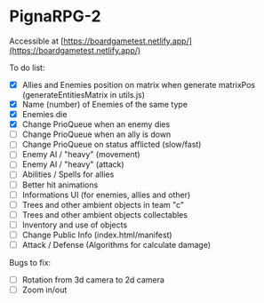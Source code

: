 # PignaRPG-2
Accessible at [https://boardgametest.netlify.app/](https://boardgametest.netlify.app/)

To do list:

- [X] Allies and Enemies position on matrix when generate matrixPos (generateEntitiesMatrix in utils.js)
- [X] Name (number) of Enemies of the same type
- [X] Enemies die
- [X] Change PrioQueue when an enemy dies
- [ ] Change PrioQueue when an ally is down
- [ ] Change PrioQueue on status afflicted (slow/fast)
- [ ] Enemy AI / "heavy" (movement)
- [ ] Enemy AI / "heavy" (attack)
- [ ] Abilities / Spells for allies
- [ ] Better hit animations
- [ ] Informations UI (for enemies, allies and other)
- [ ] Trees and other ambient objects in team "c"
- [ ] Trees and other ambient objects collectables
- [ ] Inventory and use of objects
- [ ] Change Public Info (index.html/manifest)
- [ ] Attack / Defense (Algorithms for calculate damage)

Bugs to fix:

- [ ] Rotation from 3d camera to 2d camera
- [ ] Zoom in/out